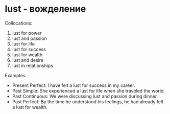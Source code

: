 # lust - вожделение

Collocations:

1. lust for power
2. lust and passion
3. lust for life
4. lust for success
5. lust for wealth
6. lust and desire
7. lust in relationships

Examples:

- Present Perfect: I have felt a lust for success in my career.
- Past Simple: She experienced a lust for life when she traveled the world.
- Past Continuous: We were discussing lust and passion during dinner.
- Past Perfect: By the time he understood his feelings, he had already felt a lust for wealth.
